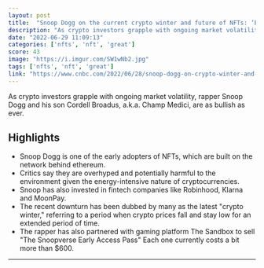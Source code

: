```yaml
---
layout: post
title:  "Snoop Dogg on the current crypto winter and future of NFTs: ‘Every great industry has a downfall’"
description: "As crypto investors grapple with ongoing market volatility, rapper Snoop Dogg and his son Cordell Broadus, a.k.a. Champ Medici, are as bullish as ever."
date: "2022-06-29 11:09:13"
categories: ['nfts', 'nft', 'great']
score: 43
image: "https://i.imgur.com/SW1wNb2.jpg"
tags: ['nfts', 'nft', 'great']
link: "https://www.cnbc.com/2022/06/28/snoop-dogg-on-crypto-winter-and-the-future-of-nfts.html?utm_term=Autofeed"
---
```


As crypto investors grapple with ongoing market volatility, rapper Snoop Dogg and his son Cordell Broadus, a.k.a. Champ Medici, are as bullish as ever.

## Highlights

- Snoop Dogg is one of the early adopters of NFTs, which are built on the network behind ethereum.
- Critics say they are overhyped and potentially harmful to the environment given the energy-intensive nature of cryptocurrencies.
- Snoop has also invested in fintech companies like Robinhood, Klarna and MoonPay.
- The recent downturn has been dubbed by many as the latest "crypto winter," referring to a period when crypto prices fall and stay low for an extended period of time.
- The rapper has also partnered with gaming platform The Sandbox to sell "The Snoopverse Early Access Pass" Each one currently costs a bit more than $600.

---
